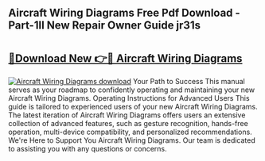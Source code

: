 ## Aircraft Wiring Diagrams Free Pdf Download - Part-1lI New Repair Owner Guide jr31s

# <h2><a href="http://dfp3grz.blite.top/?on=Aircraft+Wiring+Diagrams">🔗Download New 👉🔴 Aircraft Wiring Diagrams</a></h2>

[![Aircraft Wiring Diagrams download](https://i.imgur.com/lujVjoI.png)](http://dfp3grz.blite.top/?on=Aircraft+Wiring+Diagrams)
Your Path to Success This manual serves as your roadmap to confidently operating and maintaining your new Aircraft Wiring Diagrams. Operating Instructions for Advanced Users This guide is tailored to experienced users of your new Aircraft Wiring Diagrams. The latest iteration of Aircraft Wiring Diagrams offers users an extensive collection of advanced features, such as gesture recognition, hands-free operation, multi-device compatibility, and personalized recommendations. We're Here to Support You Aircraft Wiring Diagrams. Our team is dedicated to assisting you with any questions or concerns.
